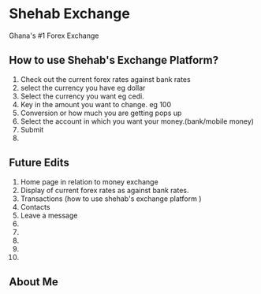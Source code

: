 # Shehab Exchange


Ghana's #1 Forex Exchange


## How to use Shehab's Exchange Platform?

1. Check out the current forex rates against bank rates
2. select the currency you  have eg dollar
3. Select the currency you want eg cedi.
4. Key in the amount you want to change. eg 100
5. Conversion or how much you are getting pops up
5. Select the account in which you want your money.(bank/mobile money)
6. Submit
7.

## Future Edits
1. Home page in relation to money exchange
2. Display of current forex rates as against bank rates.
3. Transactions (how to use shehab's exchange platform )
4. Contacts
5. Leave a message
6.
7.
8.
9.
10.

## About Me







